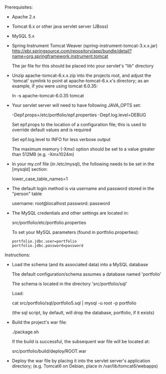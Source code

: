 Prerequisites:

  + Apache 2.x
  + Tomcat 6.x or other java servlet server (JBoss)
  + MySQL 5.x
  + Spring Instrument Tomcat Weaver (spring-instrument-tomcat-3.x.x.jar)
      http://ebr.springsource.com/repository/app/bundle/detail?name=org.springframework.instrument.tomcat
      
      The jar file for this should be placed into your servlet's "lib" directory
      
  + Unzip apache-tomcat-6.x.x.zip into the projects root, and adjust the 'tomcat' symlink to point
    at apache-tomcat-6.x.x's directory; as an example, if you were using tomcat 6.0.35:
    
    ln -s apache-tomcat-6.0.35 tomcat
      
  + Your servlet server will need to have following JAVA_OPTS set:
  
      -Depf.props=/etc/portfolio/epf.properties -Depf.log.level=DEBUG
      
      Set epf.props to the location of a configuration file; this is used to override default values
       and is required

      Set epf.log.level to INFO for less verbose output 
      
      The maximum memory (-Xmx) option should be set to a value greater than 512MB (e.g. -Xmx1024m)
      
  + In your my.cnf file (in /etc/mysql), the following needs to be set in the [mysqld] section:
  
      lower_case_table_names=1
     
  + The default login method is via username and password stored in the "person" table
  
      username:  root@localhost
      password:  password
 
  + The MySQL credentials and other settings are located in:

      src/portfolio/etc/portfolio.properties
 
      To set your MySQL parameters (found in portfolio.properties):

        portfolio.jdbc.user=portfolio
        portfolio.jdbc.password=password

    
Instructions:

  + Load the schema (and its associated data) into a MySQL database
     
     The default configuration/schema assumes a database named 'portfolio'
     
     The schema is located in the directory 'src/portfolio/sql'
     
     Load:
     
       cat src/portfolio/sql/portfolio5.sql | mysql -u root -p portfolio
     
     (the sql script, by default, will drop the database, portfolio, if it
      exists)
     
  + Build the project's war file:
  
    ./package.sh
    
    If the build is successful, the subsequent war file will be located at:
    
    src/portfolio/build/deploy/ROOT.war
    
  + Deploy the war file by placing it into the servlet server's application
    directory; (e.g. Tomcat6 on Debian, place in /var/lib/tomcat6/webapps)
    
    
    
